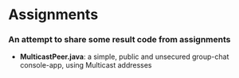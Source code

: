 # Assignments

### An attempt to share some result code from assignments

* **MulticastPeer.java**: a simple, public and unsecured group-chat console-app, using Multicast addresses